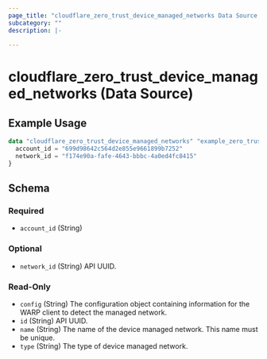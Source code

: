 ```yaml
---
page_title: "cloudflare_zero_trust_device_managed_networks Data Source - Cloudflare"
subcategory: ""
description: |-
  
---
```


# cloudflare_zero_trust_device_managed_networks (Data Source)



## Example Usage

```terraform
data "cloudflare_zero_trust_device_managed_networks" "example_zero_trust_device_managed_networks" {
  account_id = "699d98642c564d2e855e9661899b7252"
  network_id = "f174e90a-fafe-4643-bbbc-4a0ed4fc8415"
}
```

<!-- schema generated by tfplugindocs -->
## Schema

### Required

- `account_id` (String)

### Optional

- `network_id` (String) API UUID.

### Read-Only

- `config` (String) The configuration object containing information for the WARP client to detect the managed network.
- `id` (String) API UUID.
- `name` (String) The name of the device managed network. This name must be unique.
- `type` (String) The type of device managed network.


